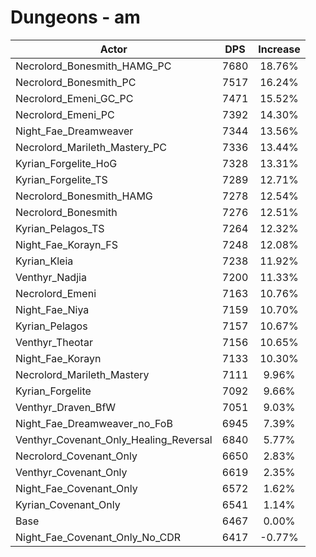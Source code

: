 # Dungeons - am
| Actor | DPS | Increase |
|---|:---:|:---:|
|Necrolord_Bonesmith_HAMG_PC|7680|18.76%|
|Necrolord_Bonesmith_PC|7517|16.24%|
|Necrolord_Emeni_GC_PC|7471|15.52%|
|Necrolord_Emeni_PC|7392|14.30%|
|Night_Fae_Dreamweaver|7344|13.56%|
|Necrolord_Marileth_Mastery_PC|7336|13.44%|
|Kyrian_Forgelite_HoG|7328|13.31%|
|Kyrian_Forgelite_TS|7289|12.71%|
|Necrolord_Bonesmith_HAMG|7278|12.54%|
|Necrolord_Bonesmith|7276|12.51%|
|Kyrian_Pelagos_TS|7264|12.32%|
|Night_Fae_Korayn_FS|7248|12.08%|
|Kyrian_Kleia|7238|11.92%|
|Venthyr_Nadjia|7200|11.33%|
|Necrolord_Emeni|7163|10.76%|
|Night_Fae_Niya|7159|10.70%|
|Kyrian_Pelagos|7157|10.67%|
|Venthyr_Theotar|7156|10.65%|
|Night_Fae_Korayn|7133|10.30%|
|Necrolord_Marileth_Mastery|7111|9.96%|
|Kyrian_Forgelite|7092|9.66%|
|Venthyr_Draven_BfW|7051|9.03%|
|Night_Fae_Dreamweaver_no_FoB|6945|7.39%|
|Venthyr_Covenant_Only_Healing_Reversal|6840|5.77%|
|Necrolord_Covenant_Only|6650|2.83%|
|Venthyr_Covenant_Only|6619|2.35%|
|Night_Fae_Covenant_Only|6572|1.62%|
|Kyrian_Covenant_Only|6541|1.14%|
|Base|6467|0.00%|
|Night_Fae_Covenant_Only_No_CDR|6417|-0.77%|

